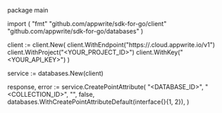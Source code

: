 package main

import (
    "fmt"
    "github.com/appwrite/sdk-for-go/client"
    "github.com/appwrite/sdk-for-go/databases"
)

client := client.New(
    client.WithEndpoint("https://<REGION>.cloud.appwrite.io/v1")
    client.WithProject("<YOUR_PROJECT_ID>")
    client.WithKey("<YOUR_API_KEY>")
)

service := databases.New(client)

response, error := service.CreatePointAttribute(
    "<DATABASE_ID>",
    "<COLLECTION_ID>",
    "",
    false,
    databases.WithCreatePointAttributeDefault(interface{}{1, 2}),
)
